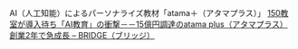 
AI（人工知能）によるパーソナライズ教材「atama＋（アタマプラス）」
[150教室が導入待ち「AI教育」の衝撃－－15億円調達のatama plus（アタマプラス）創業2年で急成長 – BRIDGE（ブリッジ）](https://thebridge.jp/2019/05/atamaplus-raised-1500m-yen)

